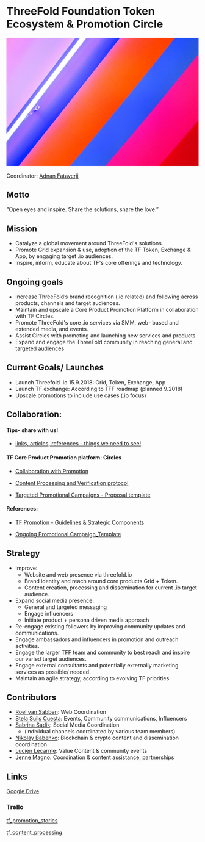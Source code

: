 # ThreeFold Foundation Token Ecosystem & Promotion Circle

![promtion pic](foundation_marketing.jpeg)

Coordinator: [Adnan Fatayerji](/contributors/mazraa/Adnan_Fatayerji)

## Motto
"Open eyes and inspire. Share the solutions, share the love.”

## Mission
- Catalyze a global movement around ThreeFold's solutions.
- Promote Grid expansion & use, adoption of the TF Token, Exchange & App, by engaging target .io audiences.
- Inspire, inform, educate about TF's core offerings and technology. 

## Ongoing goals
- Increase ThreeFold’s brand recognition (.io related) and following across products, channels and target audiences.
- Maintain and upscale a Core Product Promotion Platform in collaboration with TF Circles.
- Promote ThreeFold's core .io services via SMM, web- based and extended media, and events.
- Assist Circles with promoting and launching new services and products.
- Expand and engage the ThreeFold community in reaching general and targeted audiences

## Current Goals/ Launches 
- Launch Threefold .io 15.9.2018: Grid, Token, Exchange, App
- Launch TF exchange: According to TFF roadmap (planned 9.2018) 
- Upscale promotions to include use cases (.io focus)

## Collaboration:

#### Tips- share with us!
- [links, articles, references - things we need to see!](https://drive.google.com/open?id=12Cvb7n-JPVTcp0x2H7QxJRDN3ZhcE4Dv3HK2SyOm-tM)


#### TF Core Product Promotion platform: Circles

- [Collaboration with Promotion](https://docs.google.com/document/d/17wOpD4FU3MBeR_8BJYnrjD9ZzTrYnCsZRRThjnnnjbo/edit?usp=sharing)

- [Content Processing and Verification protocol](https://docs.google.com/document/d/1-8L9xqqpir_1--oZZG819MAwrfpDU-1QNVYxQfp3DAE/edit?usp=sharing)

- [Targeted Promotional Campaigns - Proposal template](https://docs.google.com/document/d/1ssLDpj1p_fcSpBGL9vPRBmwnYEgQo70qv-78dEJgEG8/edit?usp=sharing)

#### References: 
- [TF Promotion - Guidelines & Strategic Components](https://docs.google.com/document/d/1o3CUnr_viGP5p6TUMaB8Aynpom6tYna9GiLZndi1l4U/edit?usp=sharing)

- [Ongoing Promotional Campaign_Template](https://docs.google.com/document/d/1G4Vv8FJUEEFe8PqqZHhfMT9D0RgHAzLGg1qgEPKUlLw/edit?usp=sharing)


## Strategy
- Improve: 
  * Website and web presence via threefold.io
  * Brand identity and reach around core products Grid + Token.
  * Content creation, processing and dissemination for current .io target audience.
- Expand social media presence:
  * General and targeted messaging 
  * Engage influencers
  * Initiate product + persona driven media approach
- Re-engage existing followers by improving community updates and communications.
- Engage ambassadors and influencers in promotion and outreach activities.
- Engage the larger TFF team and community to best reach and inspire our varied target audiences.
- Engage external consultants and potentially externally marketing services as possible/ needed.
- Maintain an agile strategy, according to evolving TF priorities.

## Contributors
- [Roel van Sabben](/contributors/tftech/Roel_van_Sabben.md): Web Coordination
- [Stela Suils Cuesta](/contributors/tftech/Stela_Suils_Cuesta.md): Events, Community communications, Influencers
- [Sabrina Sadik](/contributors/tftech/sabrina_sadik.md): Social Media Coordination
  * (individual channels coordinated by various team members)
- [Nikolay Babenko](/contributors/mazraa/Nickolay%20Babenko.md): Blockchain & crypto content and dissemination coordination
- [Lucien Lecarme](/contributors/tftech/Lucien_Lecarme.md): Value Content & community events
- [Jenne Magno](/contributors/mazraa/Jenne_Magno.md): Coordination & content assistance, partnerships

## Links
[Google Drive](https://drive.google.com/drive/u/1/folders/1FtuoAe7-wxp42zCmjEBIS6yBxhB9ywoX?ogsrc=32)

### Trello

[tf_promotion_stories](https://trello.com/b/N35xNHHz)

[tf_content_processing](https://trello.com/b/xNQ4A7sr)

   


